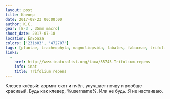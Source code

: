 ```yaml
---
layout: post
title: Клевер
date: 2017-08-23 00:00:00
author: К.С.
gear: [E-3 , 35mm macro]
shoot_date: 2017-07-18
location: Ёльбаза
colors: ['231b03', '472707']
tags: [plantae, tracheophyta, magnoliopsida, fabales, fabaceae, trifolium, trifolium repens]
links:
  -
    href: http://www.inaturalist.org/taxa/55745-Trifolium-repens
    info: inat
    title: Trifolium repens
---
```

Клевер клёвый: кормит скот и пчёл, улучшает почву и вообще красивый. Будь как клевер, %username%. Или не будь. Я не настаиваю.
